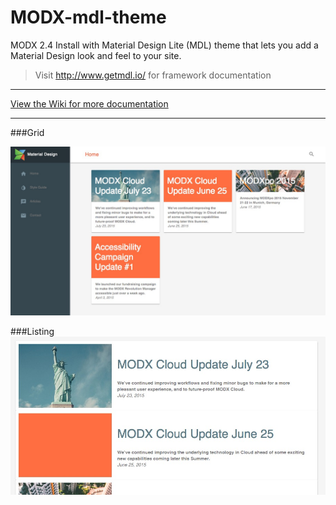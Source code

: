 # MODX-mdl-theme
MODX 2.4 Install with Material Design Lite (MDL) theme that lets you add a Material Design look and feel to your site.

> Visit http://www.getmdl.io/ for framework documentation

---

[View the Wiki for more documentation](https://github.com/dubrod/MODX-mdl-theme/wiki)

---

###Grid

![Home](/screenshots/home-screen.jpeg)

###Listing
![Listing](/screenshots/listing-content-type.jpeg)
